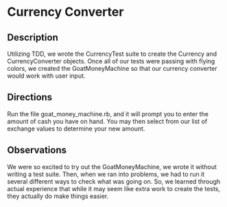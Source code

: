 # Currency Converter

## Description

Utilizing TDD, we wrote the CurrencyTest suite to create the Currency and CurrencyConverter objects.
Once all of our tests were passing with flying colors, we created the GoatMoneyMachine so that our currency converter would work with user input.

## Directions

Run the file goat_money_machine.rb, and it will prompt you to enter the amount of cash you have on hand.  You may then select from our list of exchange values to determine your new amount.

## Observations

We were so excited to try out the GoatMoneyMachine, we wrote it without writing a test suite.  Then, when we ran into problems, we had to run it several different ways to check what was going on.  So, we learned through actual experience that while it may seem like extra work to create the tests, they actually do make things easier.
